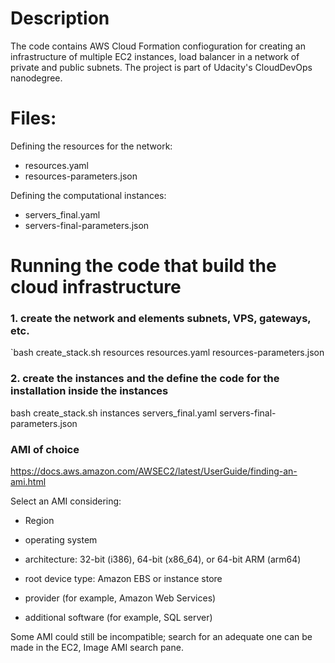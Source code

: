 
# Description 

The code contains AWS Cloud Formation confioguration for creating an infrastructure of multiple EC2 instances, load balancer in a network of private and public subnets. The project is part of Udacity's CloudDevOps nanodegree. 


# Files:

Defining the resources for the network: 

- resources.yaml
- resources-parameters.json

Defining the computational instances:

- servers_final.yaml
- servers-final-parameters.json


# Running the code that build the cloud infrastructure

### 1. create the network and elements subnets, VPS, gateways, etc.

`bash create_stack.sh resources resources.yaml resources-parameters.json 

### 2. create the instances and the define the code for the installation inside the instances
bash create_stack.sh instances servers_final.yaml servers-final-parameters.json


### AMI of choice 
https://docs.aws.amazon.com/AWSEC2/latest/UserGuide/finding-an-ami.html

Select an AMI considering:

- Region

- operating system

- architecture: 32-bit (i386), 64-bit (x86_64), or 64-bit ARM (arm64)

- root device type: Amazon EBS or instance store

- provider (for example, Amazon Web Services)

- additional software (for example, SQL server)

Some AMI could still be incompatible; search for an adequate one can be made in the EC2, Image AMI search pane. 


